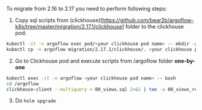 To migrate from 2.16 to 2.17 you need to perform following steps:

1. Copy sql scripts from (clickhouse)[https://github.com/bear2b/argoflow-k8s/tree/master/migration/2.17.1/clickhouse] folder to the clickhouse pod:
```bash
kubectl -it -n argoflow exec pod/<your clickhouse pod name> -- mkdir -p /argoflow
kubectl cp -n argoflow migration/2.17.1/clickhouse/. <your clickhouse pod name>:/argoflow/.
```
2. Go to Clickhouse pod and execute scripts from /argoflow folder **one-by-one**
```bash
kubectl exec -it -n argoflow <your clickhouse pod name> -- bash
cd /argoflow
clickhouse-client --multiquery < 00_views.sql 2>&1 | tee -a 00_views_result.txt
```
3. Do `helm upgrade`